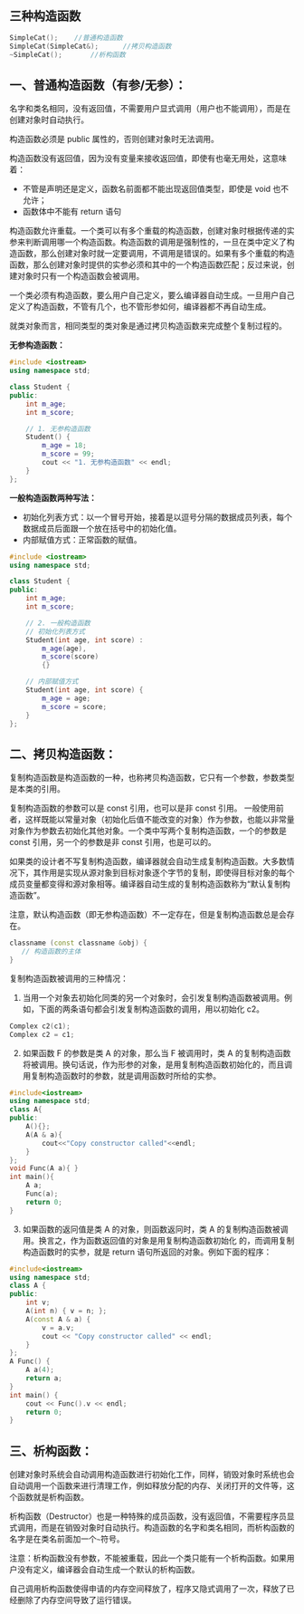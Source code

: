 ## 三种构造函数

```c++
SimpleCat();    //普通构造函数
SimpleCat(SimpleCat&);		//拷贝构造函数
~SimpleCat();		//析构函数
```

## 一、普通构造函数（有参/无参）：

名字和类名相同，没有返回值，不需要用户显式调用（用户也不能调用），而是在创建对象时自动执行。

构造函数必须是 public 属性的，否则创建对象时无法调用。

构造函数没有返回值，因为没有变量来接收返回值，即使有也毫无用处，这意味着：

- 不管是声明还是定义，函数名前面都不能出现返回值类型，即使是 void 也不允许；
- 函数体中不能有 return 语句

构造函数允许重载。一个类可以有多个重载的构造函数，创建对象时根据传递的实参来判断调用哪一个构造函数。构造函数的调用是强制性的，一旦在类中定义了构造函数，那么创建对象时就一定要调用，不调用是错误的。如果有多个重载的构造函数，那么创建对象时提供的实参必须和其中的一个构造函数匹配；反过来说，创建对象时只有一个构造函数会被调用。

一个类必须有构造函数，要么用户自己定义，要么编译器自动生成。一旦用户自己定义了构造函数，不管有几个，也不管形参如何，编译器都不再自动生成。

就类对象而言，相同类型的类对象是通过拷贝构造函数来完成整个复制过程的。

**无参构造函数：**

```c++
#include <iostream>
using namespace std;

class Student {
public:
    int m_age;
    int m_score;

    // 1. 无参构造函数
    Student() {
        m_age = 18;
        m_score = 99;
        cout << "1. 无参构造函数" << endl;
    }
};
```

**一般构造函数两种写法：**

- 初始化列表方式：以一个冒号开始，接着是以逗号分隔的数据成员列表，每个数据成员后面跟一个放在括号中的初始化值。
- 内部赋值方式：正常函数的赋值。

```c++
#include <iostream>
using namespace std;

class Student {
public:
    int m_age;
    int m_score;

    // 2. 一般构造函数
    // 初始化列表方式
    Student(int age, int score) :
        m_age(age),
        m_score(score)
        {}

    // 内部赋值方式
    Student(int age, int score) {
        m_age = age;
        m_score = score;
    }
};
```

## 二、拷贝构造函数：

复制构造函数是构造函数的一种，也称拷贝构造函数，它只有一个参数，参数类型是本类的引用。

复制构造函数的参数可以是 const 引用，也可以是非 const 引用。 一般使用前者，这样既能以常量对象（初始化后值不能改变的对象）作为参数，也能以非常量对象作为参数去初始化其他对象。一个类中写两个复制构造函数，一个的参数是 const 引用，另一个的参数是非 const 引用，也是可以的。

如果类的设计者不写复制构造函数，编译器就会自动生成复制构造函数。大多数情况下，其作用是实现从源对象到目标对象逐个字节的复制，即使得目标对象的每个成员变量都变得和源对象相等。编译器自动生成的复制构造函数称为“默认复制构造函数”。

注意，默认构造函数（即无参构造函数）不一定存在，但是复制构造函数总是会存在。

```c++
classname (const classname &obj) {
   // 构造函数的主体
}
```

复制构造函数被调用的三种情况：

1) 当用一个对象去初始化同类的另一个对象时，会引发复制构造函数被调用。例如，下面的两条语句都会引发复制构造函数的调用，用以初始化 c2。

```c++
Complex c2(c1);
Complex c2 = c1;
```

2) 如果函数 F 的参数是类 A 的对象，那么当 F 被调用时，类 A 的复制构造函数将被调用。换句话说，作为形参的对象，是用复制构造函数初始化的，而且调用复制构造函数时的参数，就是调用函数时所给的实参。

```c++
#include<iostream>
using namespace std;
class A{
public:
    A(){};
    A(A & a){
        cout<<"Copy constructor called"<<endl;
    }
};
void Func(A a){ }
int main(){
    A a;
    Func(a);
    return 0;
}
```

3) 如果函数的返冋值是类 A 的对象，则函数返冋时，类 A 的复制构造函数被调用。换言之，作为函数返回值的对象是用复制构造函数初始化 的，而调用复制构造函数时的实参，就是 return 语句所返回的对象。例如下面的程序：

```c++
#include<iostream>
using namespace std;
class A {
public:
    int v;
    A(int n) { v = n; };
    A(const A & a) {
        v = a.v;
        cout << "Copy constructor called" << endl;
    }
};
A Func() {
    A a(4);
    return a;
}
int main() {
    cout << Func().v << endl;
    return 0;
}
```

## 三、析构函数：

创建对象时系统会自动调用构造函数进行初始化工作，同样，销毁对象时系统也会自动调用一个函数来进行清理工作，例如释放分配的内存、关闭打开的文件等，这个函数就是析构函数。

析构函数（Destructor）也是一种特殊的成员函数，没有返回值，不需要程序员显式调用，而是在销毁对象时自动执行。构造函数的名字和类名相同，而析构函数的名字是在类名前面加一个`~`符号。

注意：析构函数没有参数，不能被重载，因此一个类只能有一个析构函数。如果用户没有定义，编译器会自动生成一个默认的析构函数。

自己调用析构函数使得申请的内存空间释放了，程序又隐式调用了一次，释放了已经删除了内存空间导致了运行错误。